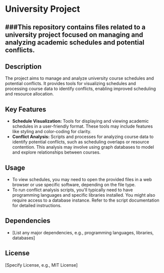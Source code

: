 # University Project

###This repository contains files related to a university project focused on managing and analyzing academic schedules and potential conflicts.
-
## Description

The project aims to manage and analyze university course schedules and potential conflicts. It provides tools for visualizing schedules and processing course data to identify conflicts, enabling improved scheduling and resource allocation.

## Key Features

* **Schedule Visualization:** Tools for displaying and viewing academic schedules in a user-friendly format. These tools may include features like styling and color-coding for clarity.
* **Conflict Analysis:** Scripts and processes for analyzing course data to identify potential conflicts, such as scheduling overlaps or resource contention. This analysis may involve using graph databases to model and explore relationships between courses.

## Usage

* To view schedules, you may need to open the provided files in a web browser or use specific software, depending on the file type.
* To run conflict analysis scripts, you'll typically need to have programming languages and specific libraries installed. You might also require access to a database instance. Refer to the script documentation for detailed instructions.

## Dependencies

* [List any major dependencies, e.g., programming languages, libraries, databases]

## License

[Specify License, e.g., MIT License] 
